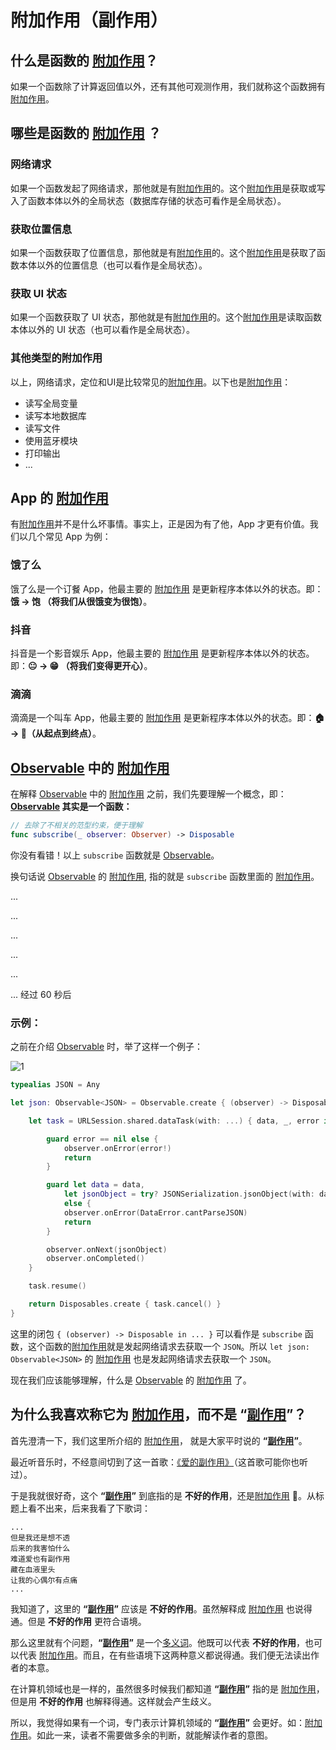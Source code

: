 # 附加作用（副作用）

## 什么是函数的 [附加作用]？

如果一个函数除了计算返回值以外，还有其他可观测作用，我们就称这个函数拥有[附加作用]。

## 哪些是函数的 [附加作用] ？

### 网络请求

如果一个函数发起了网络请求，那他就是有[附加作用]的。这个[附加作用]是获取或写入了函数本体以外的全局状态（数据库存储的状态可看作是全局状态）。

### 获取位置信息

如果一个函数获取了位置信息，那他就是有[附加作用]的。这个[附加作用]是获取了函数本体以外的位置信息（也可以看作是全局状态）。

### 获取 UI 状态

如果一个函数获取了 UI 状态，那他就是有[附加作用]的。这个[附加作用]是读取函数本体以外的 UI 状态（也可以看作是全局状态）。

### 其他类型的附加作用

以上，网络请求，定位和UI是比较常见的[附加作用]。以下也是[附加作用]：

* 读写全局变量
* 读写本地数据库
* 读写文件
* 使用蓝牙模块
* 打印输出
* ...

## App 的 [附加作用]

有[附加作用]并不是什么坏事情。事实上，正是因为有了他，App 才更有价值。我们以几个常见 App 为例：

### 饿了么

饿了么是一个订餐 App，他最主要的 [附加作用] 是更新程序本体以外的状态。即：**饿 -> 饱 （将我们从很饿变为很饱）**。

### 抖音

抖音是一个影音娱乐 App，他最主要的 [附加作用] 是更新程序本体以外的状态。即：**😐 -> 😁 （将我们变得更开心）**。

### 滴滴

滴滴是一个叫车 App，他最主要的 [附加作用] 是更新程序本体以外的状态。即：**🏠 -> 🏢（从起点到终点）**。

## [Observable] 中的 [附加作用]

在解释 [Observable] 中的 [附加作用] 之前，我们先要理解一个概念，即： **[Observable] 其实是一个函数：**

```swift
// 去除了不相关的范型约束，便于理解
func subscribe(_ observer: Observer) -> Disposable 
```

你没有看错！以上 `subscribe` 函数就是 [Observable]。

换句话说 [Observable] 的 [附加作用], 指的就是 `subscribe` 函数里面的 [附加作用]。

...

...

...

...

...

... 经过 60 秒后

### 示例：

之前在介绍 [Observable] 时，举了这样一个例子：

![1](/assets/Observable/JSON.png)

```swift
typealias JSON = Any

let json: Observable<JSON> = Observable.create { (observer) -> Disposable in

    let task = URLSession.shared.dataTask(with: ...) { data, _, error in

        guard error == nil else {
            observer.onError(error!)
            return
        }

        guard let data = data,
            let jsonObject = try? JSONSerialization.jsonObject(with: data, options: .mutableLeaves)
            else {
            observer.onError(DataError.cantParseJSON)
            return
        }

        observer.onNext(jsonObject)
        observer.onCompleted()
    }

    task.resume()

    return Disposables.create { task.cancel() }
}
```

这里的闭包 `{ (observer) -> Disposable in ... }` 可以看作是 `subscribe` 函数，这个函数的[附加作用]就是发起网络请求去获取一个 `JSON`。所以 `let json: Observable<JSON>` 的 [附加作用] 也是发起网络请求去获取一个 `JSON`。

现在我们应该能够理解，什么是 [Observable] 的 [附加作用] 了。

<!-- 如果你已经能够理解 **`Observable` 其实是一个函数** 的观点了， 那我们来看以下三段代码：

### 网络请求

```swift
enum API {
    /// 网络请求
    static func teacher(teacherId: Int) -> Observable<Teacher> { ... }
}

...

let observable: Observable<Teacher> = API.teacher(teacherId: 1)
```
### 获取位置信息

```swift
enum LocationService {
    /// 定位
    static func currentCity() -> Observable<String> { ... }
}

let observable: Observable<String> = LocationService.currentCity()
```

### 获取 UI 状态

```swift
/// UI
let observable: Observable<String?> = textField.rx.text.asObservable()
```

这里的 3 个 `observable` 都是有 [附加作用] 的。在 `subscribe` 方法里面，他们分表执行了以下操作：

1. 发起网络请求，获取老师信息
2. 启动定位功能，获取当前城市
3. 获取输入框的文本 -->


## 为什么我喜欢称它为 [附加作用]，而不是 “[副作用]”？

首先澄清一下，我们这里所介绍的 [附加作用]， 就是大家平时说的 **“[副作用]”**。

最近听音乐时，不经意间切到了这一首歌：[《爱的副作用》](https://music.163.com/#/song?id=329433&market=baiduqk)（这首歌可能你也听过）。

于是我就很好奇，这个 **“[副作用]”** 到底指的是 **不好的作用**，还是[附加作用] 🤔。从标题上看不出来，后来我看了下歌词：
```
...
但是我还是想不透
后来的我害怕什么
难道爱也有副作用
藏在血液里头
让我的心偶尔有点痛
...
```

我知道了，这里的 **“[副作用]”** 应该是 **不好的作用**。虽然解释成 [附加作用] 也说得通。但是 **不好的作用** 更符合语境。 

那么这里就有个问题，**“[副作用]”** 是一个[多义词](https://baike.baidu.com/item/%E5%A4%9A%E4%B9%89%E8%AF%8D/67069?fr=aladdin)。他既可以代表 **不好的作用**，也可以代表 [附加作用]。而且，在有些语境下这两种意义都说得通。我们便无法读出作者的本意。

在计算机领域也是一样的，虽然很多时候我们都知道 **“[副作用]”** 指的是 [附加作用]，但是用 **不好的作用** 也解释得通。这样就会产生歧义。

所以，我觉得如果有一个词，专门表示计算机领域的 **“[副作用]”** 会更好。如：[附加作用]。如此一来，读者不需要做多余的判断，就能解读作者的意图。

[副作用]:https://hanyu.baidu.com/zici/s?wd=%E5%89%AF%E4%BD%9C%E7%94%A8&query=%E5%89%AF%E4%BD%9C%E7%94%A8%E5%90%8D%E8%AF%8D%E8%A7%A3%E9%87%8A&srcid=28236&from=kg0&from=kg0
[附加作用]:https://zh.wikipedia.org/wiki/%E5%87%BD%E6%95%B0%E5%89%AF%E4%BD%9C%E7%94%A8

[Observable]:../rxswift_core/observable.md
